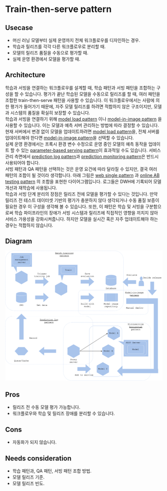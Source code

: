 # Train-then-serve pattern

## Usecase
- 머신 러닝 모델부터 실제 운영까지 전체 워크플로우를 디자인하는 경우.
- 학습과 릴리즈를 각각 다른 워크플로우로 분리할 때. 
- 모델의 릴리즈 품질을 수동으로 평가할 때. 
- 실제 운영 환경에서 모델을 평가할 때. 

## Architecture
학습과 서빙을 연결하는 워크플로우를 설계할 때, 학습 패턴과 서빙 패턴을 조합하는 구성을 할 수 있습니다. 평가가 끝난 학습된 모델을 수동으로 릴리즈를 할 때, 여러 패턴을 조합한 train-then-serve 패턴을 사용할 수 있습니다. 이 워크플로우에서는 사람에 의한 평가가 들어가기 때문에, 자주 모델 릴리즈를 하려면 적합하지 않은 구조이지만, 모델과 시스템의 품질을 확실히 보장할 수 있습니다. 
 <br>
 학습과 서빙을 연결하기 위해 
[model load pattern](../../Operation-patterns/Model-load-pattern/design_ko.md) 이나 [model-in-image pattern](../../Operation-patterns/Model-in-image-pattern/design_ko.md) 을 사용할 수 있습니다. 이는 모델과 예측 서버 관리하는 방법에 따라 결정할 수 있습니다. 현재 서버에서 변경 없이 모델을 업데이트하려면 [model load pattern](../../Operation-patterns/Model-load-pattern/design_ko.md)을, 
전체 서버를 업데이트해야 한다면  [model-in-image pattern](../../Operation-patterns/Model-in-image-pattern/design_ko.md)을 선택할 수 있습니다. 
 <br>
실제 운영 환경에서는 프록시 환경 변수 수정으로 운영 중인 모델의 예측 동작을 업데이트 할 수 있는 [parameter-based serving pattern](../../Operation-patterns/Parameter-based-serving-pattern/design_ko.md)이 효과적일 수도 있습니다. 서비스 관리 측면에서 [prediction log pattern](../../Operation-patterns/Prediction-log-pattern/design_ko.md)과 [prediction monitoring pattern](../../Operation-patterns/Prediction-monitoring-pattern/design_ko.md)은 반드시 사용되어야 합니다. 
<br>
서빙 패턴과 QA 패턴을 선택하는 것은 운영 요건에 따라 달라질 수 있지만, 결국 여러 패턴의 조합이 될 것이라 생각합니다. 아래 그림은 [web single pattern](../../Serving-patterns/Web-single-pattern/design_ko.md) 과  [online AB testing pattern](../../QA-patterns/Online-ab-test-pattern/design_ko.md)
의 조합을 표현한 다이어그램입니다. 로그들은 DWH에 기록되어 모델 개선과 재학습에 사용됩니다. 
<br>
학습과 서빙 단계 분리의 장점은 릴리즈 전에 모델을 평가할 수 있다는 것입니다. 만약 릴리즈 전 테스트 데이터셋 기반의 평가가 충분하지 않다 생각되거나 수동 품질 보증이 필요한 경우 이 구성을 생각해 볼 수 있습니다. 또한, 이 패턴은 학습 및 서빙을 구분함으로써 학습 파이프라인의 장애가 서빙 시스템과 릴리즈에 직접적인 영향을 끼치지 않아 서비스 가용성을 강화시켜줍니다. 하지만 모델을 실시간 혹은 자주 업데이트해야 하는 경우는 적합하지 않습니다. 

## Diagram
![diagram](diagram.png)


## Pros
- 릴리즈 전 수동 모델 평가 가능합니다.
- 워크플로우와 학습 및 릴리즈 장애를 분리할 수 있습니다. 

## Cons
- 자동화가 되지 않습니다.

## Needs consideration
- 학습 패턴과, QA 패턴, 서빙 패턴 조합 방법. 
- 모델 릴리즈 기준.
- 모델 릴리즈 빈도. 
